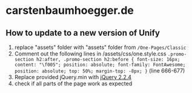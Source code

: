 # carstenbaumhoegger.de

## How to update to a new version of Unify

1. replace "assets" folder with "assets" folder from `/One-Pages/Classic`
2. Comment out the following lines in /assets/css/one.style.css
  `.promo-section h2:after,
  .promo-section h2:before {
    font-size: 16px;
    content: "\f005";
    position: absolute;
    font-family: FontAwesome;
    position: absolute;
    top: 50%;
    margin-top: -8px;
  }` (line 666-677)
3. Replace provided jQuery.min with [jQuery 2.2.4](https://code.jquery.com/jquery-2.2.4.min.js)
3. check if all parts of the page work as expected
